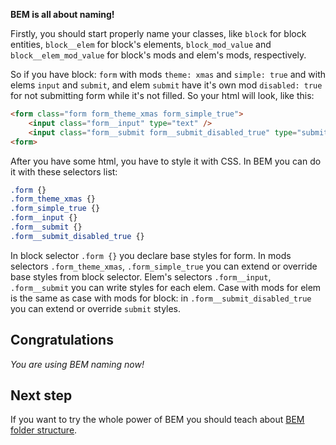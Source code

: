 **BEM is all about naming!**

Firstly, you should start properly name your classes, like `block` for block entities, `block__elem` for block's elements, `block_mod_value` and `block__elem_mod_value` for block's mods and elem's mods, respectively.

So if you have block: `form` with mods `theme: xmas` and `simple: true` and with elems `input` and `submit`, and elem `submit` have it's own mod `disabled: true` for not submitting form while it's not filled. So your html will look, like this:

```html
<form class="form form_theme_xmas form_simple_true">
    <input class="form__input" type="text" />
    <input class="form__submit form__submit_disabled_true" type="submit" />
<form>
```

After you have some html, you have to style it with CSS. In BEM you can do it with these selectors list:

```css
.form {}
.form_theme_xmas {}
.form_simple_true {}
.form__input {}
.form__submit {}
.form__submit_disabled_true {}
```

In block selector `.form {}` you declare base styles for form. In mods selectors `.form_theme_xmas`, `.form_simple_true` you can extend or override base styles from block selector. Elem's selectors `.form__input`, `.form__submit` you can write styles for each elem. Case with mods for elem is the same as case with mods for block: in `.form__submit_disabled_true` you can extend or override `submit` styles.

## Congratulations

*You are using BEM naming now!*

## Next step

If you want to try the whole power of BEM you should teach about [BEM folder structure](/structure).
